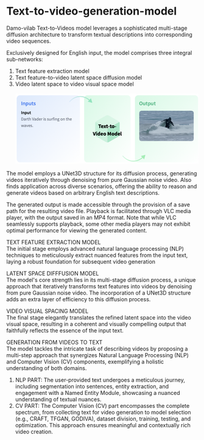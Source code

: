 # Text-to-video-generation-model
Damo-vilab Text-to-Videos model leverages a sophisticated multi-stage diffusion architecture to transform textual descriptions into corresponding video sequences. 

Exclusively designed for English input, the model comprises three integral sub-networks:<br>
1. Text feature extraction model
2. Text feature-to-video latent space diffusion model
3. Video latent space to video visual space model<br><br>
![process](https://github.com/apekkshaa/text-to-video-generation-model/blob/main/Images/process.png)

The model employs a UNet3D structure for its diffusion process, generating videos iteratively through denoising from pure Gaussian noise video.
Also finds application across diverse scenarios, offering the ability to reason and generate videos based on arbitrary English text descriptions.

The generated output is made accessible through the provision of a save path for the resulting video file. Playback is facilitated through VLC media player, with the output saved in an MP4 format. Note that while VLC seamlessly supports playback, some other media players may not exhibit optimal performance for viewing the generated content. 

TEXT FEATURE EXTRACTION MODEL<br>
The initial stage employs advanced natural language processing (NLP) techniques to meticulously extract nuanced features from the input text, laying a robust foundation for subsequent video generation

LATENT SPACE DIFFFUSION MODEL<br>
The model's core strength lies in its multi-stage diffusion process, a unique approach that iteratively transforms text features into videos by denoising from pure Gaussian noise video. The incorporation of a UNet3D structure adds an extra layer of efficiency to this diffusion process.

VIDEO VISUAL SPACING MODEL<br>
The final stage elegantly translates the refined latent space into the video visual space, resulting in a coherent and visually compelling output that faithfully reflects the essence of the input text.<br>

GENERATION FROM VIDEOS TO TEXT<br>
The model tackles the intricate task of describing videos by proposing a multi-step approach that synergizes Natural Language Processing (NLP) and Computer Vision (CV) components, exemplifying a holistic understanding of both domains.
1. NLP PART: The user-provided text undergoes a meticulous journey, including segmentation into sentences, entity extraction, and engagement with a Named Entity Module, showcasing a nuanced understanding of textual nuances.
2. CV PART: The Computer Vision (CV) part encompasses the complete spectrum, from collecting text for video generation to model selection (e.g., CRAFT, TFGAN, GODIVA), dataset division, training, testing, and optimization. This approach ensures meaningful and contextually rich video creation.
